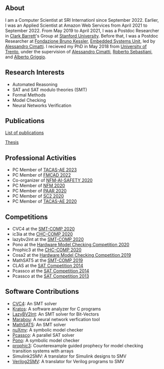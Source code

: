 
## About 

I am a Computer Scientist at SRI Internationl since September 2022. 
Earlier, I was an Applied Scientist at Amazon Web Services from April 2021 to September 2022. 
From May 2019 to April 2021, I was a Postdoc Researcher in [Clark Barrett](https://theory.stanford.edu/~barrett/)'s Group
at [Stanford University](https://www.stanford.edu/). 
Before that, I was a Postdoc Researcher at [Fondazione Bruno Kessler](https://www.fbk.eu),
[Embedded Systems Unit](https://es.fbk.eu), led by [Alessandro Cimatti](https://es.fbk.eu/people/cimatti/).
I recieved my PhD in May 2018 from [University of Trento](https://www.unitn.it/),
under the supervision of [Alessandro Cimatti](https://es.fbk.eu/people/cimatti/),
[Roberto Sebastiani](http://disi.unitn.it/rseba/),
and [Alberto Griggio](https://es.fbk.eu/people/griggio/).


## Research Interests
* Automated Reasoning
* SAT and SAT modulo theories (SMT)
* Formal Methods
* Model Checking
* Neural Networks Verification


## Publications
[List of publications](https://ahmed-irfan.github.io/publications)

[Thesis](https://ahmed-irfan.github.io/thesis)


## Professional Activities

* PC Member of [TACAS-AE 2023](https://tacas.info/artifacts-23.php)
* PC Member of [FMCAD 2022](https://fmcad.org/FMCAD22/)
* Co-organizer of [NFM-AI-SAFETY 2020](https://sites.google.com/stanford.edu/nfm-ai-safety-20/)
* PC Member of [NFM 2020](https://ti.arc.nasa.gov/events/nfm-2020/)
* PC Member of [PAAR 2020](http://paar2020.gforge.inria.fr/)
* PC Member of [SC2 2020](http://www.sc-square.org/CSA/workshop5.html)
* PC Member of [TACAS-AE 2020](https://www.etaps.org/2020/tacas)


## Competitions

* CVC4 at the [SMT-COMP 2020](https://smt-comp.github.io/2020/)
* ic3ia at the [CHC-COMP 2020](https://chc-comp.github.io/2020/)
* lazybv2int at the [SMT-COMP 2020](https://smt-comp.github.io/2020/)
* Pono at the [Hardware Model Checking Competition 2020](http://fmv.jku.at/hwmcc20/)
* Prophic3 at the [CHC-COMP 2020](https://chc-comp.github.io/2020/)
* Cosa2 at the [Hardware Model Checking Competition 2019](http://fmv.jku.at/hwmcc19/)
* MathSAT5 at the [SMT-COMP 2019](https://smt-comp.github.io/2019/)
* CLAS at the [SAT Competition 2014](http://www.satcompetition.org/2014/)
* Pcassco at the [SAT Competition 2014](http://www.satcompetition.org/2014/)
* Pcassco at the [SAT Competition 2013](http://www.satcompetition.org/2013/)


## Software Contributions

* [CVC4](https://cvc4.github.io/): An SMT solver
* [Kratos](https://es.fbk.eu/tools/kratos): A software analyzer for C programs
* [LazyBV2Int](https://github.com/yoni206/lazybv2int): An SMT solver for Bit-Vectors
* [Marabou](https://github.com/NeuralNetworkVerification/Marabou): A neural network verfication tool
* [MathSAT5](https://mathsat.fbk.eu/): An SMT solver
* [nuXmv](https://nuxmv.fbk.eu/): A symbolic model checker
* [Pcassco](http://tools.computational-logic.org/content/riss.php): A parallel SAT solver
* [Pono](https://github.com/upscale-project/pono): A symbolic model checker
* [prophic3](https://github.com/makaimann/prophic3): Counterexample guided prophecy for model checking transition systems with arrays
* Simulink2SMV: A translator for Simulink designs to SMV
* [Verilog2SMV](https://es.fbk.eu/tools/verilog2smv): A translator for Verilog programs to SMV
